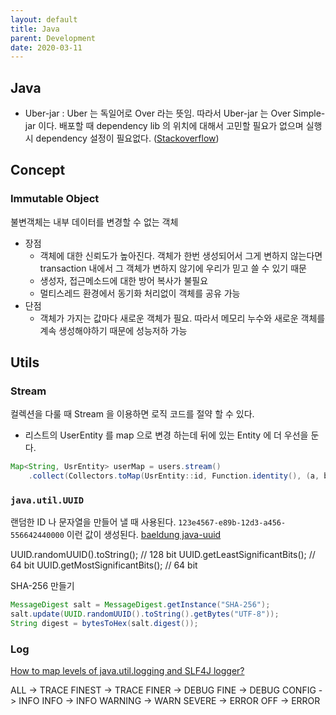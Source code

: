 ```yaml
---
layout: default
title: Java
parent: Development
date: 2020-03-11
---
```


## Java

- Uber-jar : Uber 는 독일어로 Over 라는 뜻임. 따라서 Uber-jar 는 Over Simple-jar 이다. 배포할 때 dependency lib 의 위치에 대해서 고민할 필요가 없으며 실행시 dependency 설정이 필요없다. ([Stackoverflow](https://stackoverflow.com/a/11947093))

## Concept

### Immutable Object

불변객체는 내부 데이터를 변경할 수 없는 객체

- 장점
  - 객체에 대한 신뢰도가 높아진다. 객체가 한번 생성되어서 그게 변하지 않는다면 transaction 내에서 그 객체가 변하지 않기에 우리가 믿고 쓸 수 있기 때문
  - 생성자, 접근메소드에 대한 방어 복사가 불필요
  - 멀티스레드 환경에서 동기화 처리없이 객체를 공유 가능
- 단점
  - 객체가 가지는 값마다 새로운 객체가 필요. 따라서 메모리 누수와 새로운 객체를 계속 생성해야하기 때문에 성능저하 가능

## Utils

### Stream

컬렉션을 다룰 때 Stream 을 이용하면 로직 코드를 절약 할 수 있다.

- 리스트의 UserEntity 를 map 으로 변경 하는데 뒤에 있는 Entity 에 더 우선을 둔다.

```java
Map<String, UsrEntity> userMap = users.stream()
    .collect(Collectors.toMap(UsrEntity::id, Function.identity(), (a, b) -> b));
```

### `java.util.UUID`

랜덤한 ID 나 문자열을 만들어 낼 때 사용된다. `123e4567-e89b-12d3-a456-556642440000` 이런 값이 생성된다.
[baeldung java-uuid](https://www.baeldung.com/java-uuid)

  UUID.randomUUID().toString();   // 128 bit
  UUID.getLeastSignificantBits(); // 64 bit
  UUID.getMostSignificantBits();  // 64 bit

SHA-256 만들기

```java
MessageDigest salt = MessageDigest.getInstance("SHA-256");
salt.update(UUID.randomUUID().toString().getBytes("UTF-8"));
String digest = bytesToHex(salt.digest());
```

### Log

[How to map levels of java.util.logging and SLF4J logger?](https://stackoverflow.com/a/20807571)

  ALL     -> TRACE
  FINEST  -> TRACE
  FINER   -> DEBUG
  FINE    -> DEBUG
  CONFIG  -> INFO
  INFO    -> INFO
  WARNING -> WARN
  SEVERE  -> ERROR
  OFF     -> ERROR
